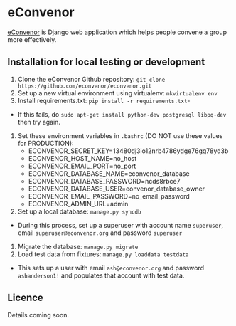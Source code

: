 # eConvenor

[eConvenor](https://www.econvenor.org) is Django web application which helps people convene a group more effectively.

## Installation for local testing or development

1. Clone the eConvenor Github repository: `git clone https://github.com/econvenor/econvenor.git`
1. Set up a new virtual environment using virtualenv: `mkvirtualenv env`
1. Install requirements.txt: `pip install -r requirements.txt`-
- If this fails, do `sudo apt-get install python-dev postgresql libpq-dev` then try again.
1. Set these environment variables in `.bashrc` (DO NOT use these values for PRODUCTION):
    - ECONVENOR_SECRET_KEY=13480dj3io12nrb4786ydge76gq78yd3b
    - ECONVENOR_HOST_NAME=no_host
    - ECONVENOR_EMAIL_PORT=no_port
    - ECONVENOR_DATABASE_NAME=econvenor_database
    - ECONVENOR_DATABASE_PASSWORD=ncds8rbce7
    - ECONVENOR_DATABASE_USER=eonvenor_database_owner
    - ECONVENOR_EMAIL_PASSWORD=no_email_password
    - ECONVENOR_ADMIN_URL=admin
1. Set up a local database: `manage.py syncdb`
- During this process, set up a superuser with account name `superuser`, email `superuser@econvenor.org` and password `superuser`
1. Migrate the database: `manage.py migrate`
1. Load test data from fixtures: `manage.py loaddata testdata`
- This sets up a user with email `ash@econvenor.org` and password `ashanderson1!` and populates that account with test data.

## Licence

Details coming soon.
